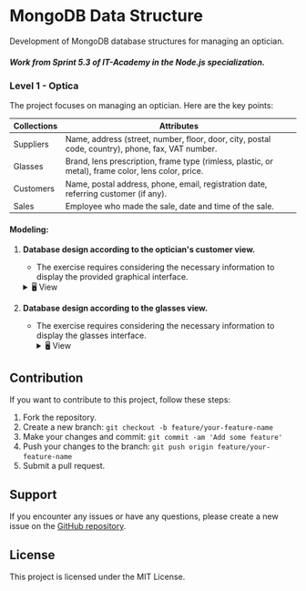 # MongoDB Data Structure

Development of MongoDB database structures for managing an optician.

##### Work from Sprint 5.3 of IT-Academy in the Node.js specialization.

### Level 1 - Optica

The project focuses on managing an optician. Here are the key points:

| **Collections** | **Attributes**                                                                                                           |
| --------------- | ----------------------------------------------------------------------------------------------------------------------- |
| Suppliers       | Name, address (street, number, floor, door, city, postal code, country), phone, fax, VAT number.                       |
| Glasses         | Brand, lens prescription, frame type (rimless, plastic, or metal), frame color, lens color, price. |
| Customers       | Name, postal address, phone, email, registration date, referring customer (if any).             |
| Sales           | Employee who made the sale, date and time of the sale.                                                                |

#### Modeling:

1. **Database design according to the optician's customer view.**

   - The exercise requires considering the necessary information to display the provided graphical interface.
    <details>
      <summary>🖥️ View</summary>
       <p align="center">
        <img src="../mongoDB-estructura/Exercici1/Imagen1.jpg">
      </p>
   </details>

2. **Database design according to the glasses view.**
   - The exercise requires considering the necessary information to display the glasses interface.
      <details>
       <summary>🖥️ View</summary>
        <p align="center">
            <img src="../mongoDB-estructura/Exercici2/Imagen2PHP.jpg">
        </p>
     </details>


## Contribution

If you want to contribute to this project, follow these steps:

1. Fork the repository.
2. Create a new branch: `git checkout -b feature/your-feature-name`
3. Make your changes and commit: `git commit -am 'Add some feature'`
4. Push your changes to the branch: `git push origin feature/your-feature-name`
5. Submit a pull request.

## Support

If you encounter any issues or have any questions, please create a new issue on the [GitHub repository](https://github.com/Aredhel269/mongoDB-estructura/issues).

## License

This project is licensed under the MIT License.
```

